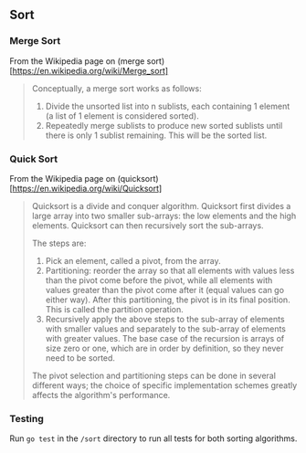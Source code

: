 ## Sort

### Merge Sort
From the Wikipedia page on (merge sort)[https://en.wikipedia.org/wiki/Merge_sort]

>Conceptually, a merge sort works as follows:
> 1. Divide the unsorted list into n sublists, each containing 1 element (a list of 1 element is considered sorted).
> 2. Repeatedly merge sublists to produce new sorted sublists until there is only 1 sublist remaining. This will be the sorted list.

### Quick Sort
From the Wikipedia page on (quicksort)[https://en.wikipedia.org/wiki/Quicksort]

>Quicksort is a divide and conquer algorithm. Quicksort first divides a large array into two smaller sub-arrays: the low elements and the high elements. Quicksort can then recursively sort the sub-arrays.
>
>The steps are:
>
> 1. Pick an element, called a pivot, from the array.
> 2. Partitioning: reorder the array so that all elements with values less than the pivot come before the pivot, while all elements with values greater than the pivot come after it (equal values can go either way). After this partitioning, the pivot is in its final position. This is called the partition operation.
> 3. Recursively apply the above steps to the sub-array of elements with smaller values and separately to the sub-array of elements with greater values.
>The base case of the recursion is arrays of size zero or one, which are in order by definition, so they never need to be sorted.
>
>The pivot selection and partitioning steps can be done in several different ways; the choice of specific implementation schemes greatly affects the algorithm's performance.

### Testing
Run ```go test``` in  the ```/sort``` directory to run all tests for both sorting algorithms.